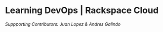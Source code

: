 <h1>Learning DevOps | Rackspace Cloud</h1>
<h6>Suppporting Contributors: Juan Lopez & Andres Galindo
